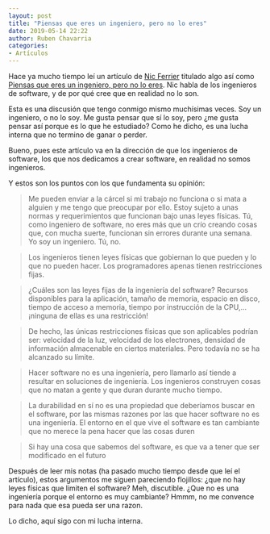 ```yaml
---
layout: post
title: "Piensas que eres un ingeniero, pero no lo eres"
date: 2019-05-14 22:22
author: Ruben Chavarria
categories: 
- Artículos
---
```


Hace ya mucho tiempo leí un artículo de [Nic Ferrier] titulado algo así como
[Piensas que eres un ingeniero, pero no lo eres]. Nic habla de los ingenieros de
software, y de por qué cree que en realidad no lo son.

Esta es una discusión que tengo conmigo mismo muchísimas veces. Soy un ingeniero,
o no lo soy. Me gusta pensar que sí lo soy, pero ¿me gusta pensar así porque es
lo que he estudiado? Como he dicho, es una lucha interna que no termino de 
ganar o perder.

Bueno, pues este artículo va en la dirección de que los ingenieros de software,
los que nos dedicamos a crear software, en realidad no somos ingenieros.

<!-- more -->

Y estos son los puntos con los que fundamenta su opinión:

> Me pueden enviar a la cárcel si mi trabajo no funciona o si mata a alguien y
me tengo que preocupar por ello. Estoy sujeto a unas normas y requerimientos que
funcionan bajo unas leyes físicas. Tú, como ingeniero de software, no eres más que
un crío creando cosas que, con mucha suerte, funcionan sin errores durante una
semana. Yo soy un ingeniero. Tú, no.

<!-- -->

> Los ingenieros tienen leyes físicas que gobiernan lo que pueden y lo que no
pueden hacer. Los programadores apenas tienen restricciones fijas.

<!-- -->

> ¿Cuáles son las leyes fijas de la ingeniería del software? Recursos disponibles
para la aplicación, tamaño de memoria, espacio en disco, tiempo de acceso a 
memoria, tiempo por instrucción de la CPU,... ¡ninguna de ellas es una
restricción!

<!-- -->

> De hecho, las únicas restricciones físicas que son aplicables podrían ser:
velocidad de la luz, velocidad de los electrones, densidad de información almacenable
en ciertos materiales. Pero todavía no se ha alcanzado su límite.  

<!-- -->

> Hacer software no es una ingeniería, pero llamarlo así tiende a resultar en
soluciones de ingeniería. Los ingenieros construyen cosas que no matan a gente y
que duran durante mucho tiempo.

<!-- -->

> La durabilidad en sí no es una propiedad que deberíamos buscar en el software,
por las mismas razones por las que hacer software no es una ingeniería. El entorno
en el que vive el software es tan cambiante que no merece la pena hacer que las
cosas duren

<!-- -->

> Si hay una cosa que sabemos del software, es que va a tener que ser modificado
en el futuro

Después de leer mis notas (ha pasado mucho tiempo desde que leí el artículo), estos
argumentos me siguen pareciendo flojillos: ¿que no hay leyes físicas que limiten
el software? Meh, discutible. ¿Que no es una ingeniería porque el entorno es muy
cambiante? Hmmm, no me convence para nada que esa pueda ser una razon.

Lo dicho, aquí sigo con mi lucha interna.

[Nic Ferrier]: http://nic.ferrier.me.uk/
[Piensas que eres un ingeniero, pero no lo eres]: http://nic.ferrier.me.uk/blog/2013_04/you-are-not-an-engineer
